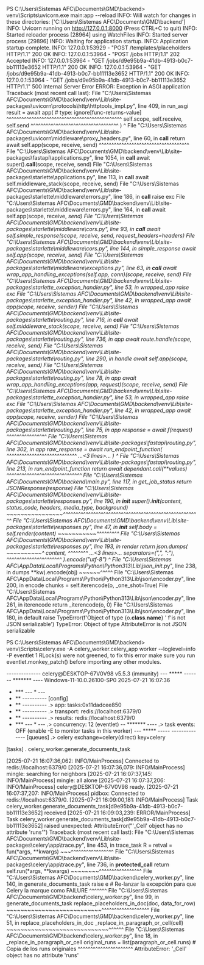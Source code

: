 PS C:\Users\Sistemas AFC\Documents\GMD\backend> venv\Scripts\uvicorn.exe main:app --reload
INFO:     Will watch for changes in these directories: ['C:\\Users\\Sistemas AFC\\Documents\\GMD\\backend']
INFO:     Uvicorn running on http://127.0.0.1:8000 (Press CTRL+C to quit)
INFO:     Started reloader process [28964] using WatchFiles
INFO:     Started server process [29896]
INFO:     Waiting for application startup.
INFO:     Application startup complete.
INFO:     127.0.0.1:53929 - "POST /templates/placeholders HTTP/1.1" 200 OK
INFO:     127.0.0.1:53964 - "POST /jobs HTTP/1.1" 202 Accepted
INFO:     127.0.0.1:53964 - "GET /jobs/d9e95b9a-41db-4913-b0c7-bb11113e3652 HTTP/1.1" 200 OK
INFO:     127.0.0.1:53964 - "GET /jobs/d9e95b9a-41db-4913-b0c7-bb11113e3652 HTTP/1.1" 200 OK
INFO:     127.0.0.1:53964 - "GET /jobs/d9e95b9a-41db-4913-b0c7-bb11113e3652 HTTP/1.1" 500 Internal Server Error
ERROR:    Exception in ASGI application
Traceback (most recent call last):
  File "C:\Users\Sistemas AFC\Documents\GMD\backend\venv\Lib\site-packages\uvicorn\protocols\http\httptools_impl.py", line 409, in run_asgi
    result = await app(  # type: ignore[func-returns-value]
             ^^^^^^^^^^^^^^^^^^^^^^^^^^^^^^^^^^^^^^^^^^^^^^
        self.scope, self.receive, self.send
        ^^^^^^^^^^^^^^^^^^^^^^^^^^^^^^^^^^^
    )
    ^
  File "C:\Users\Sistemas AFC\Documents\GMD\backend\venv\Lib\site-packages\uvicorn\middleware\proxy_headers.py", line 60, in __call__
    return await self.app(scope, receive, send)
           ^^^^^^^^^^^^^^^^^^^^^^^^^^^^^^^^^^^^
  File "C:\Users\Sistemas AFC\Documents\GMD\backend\venv\Lib\site-packages\fastapi\applications.py", line 1054, in __call__
    await super().__call__(scope, receive, send)
  File "C:\Users\Sistemas AFC\Documents\GMD\backend\venv\Lib\site-packages\starlette\applications.py", line 113, in __call__
    await self.middleware_stack(scope, receive, send)
  File "C:\Users\Sistemas AFC\Documents\GMD\backend\venv\Lib\site-packages\starlette\middleware\errors.py", line 186, in __call__
    raise exc
  File "C:\Users\Sistemas AFC\Documents\GMD\backend\venv\Lib\site-packages\starlette\middleware\errors.py", line 164, in __call__
    await self.app(scope, receive, _send)
  File "C:\Users\Sistemas AFC\Documents\GMD\backend\venv\Lib\site-packages\starlette\middleware\cors.py", line 93, in __call__
    await self.simple_response(scope, receive, send, request_headers=headers)
  File "C:\Users\Sistemas AFC\Documents\GMD\backend\venv\Lib\site-packages\starlette\middleware\cors.py", line 144, in simple_response
    await self.app(scope, receive, send)
  File "C:\Users\Sistemas AFC\Documents\GMD\backend\venv\Lib\site-packages\starlette\middleware\exceptions.py", line 63, in __call__
    await wrap_app_handling_exceptions(self.app, conn)(scope, receive, send)
  File "C:\Users\Sistemas AFC\Documents\GMD\backend\venv\Lib\site-packages\starlette\_exception_handler.py", line 53, in wrapped_app
    raise exc
  File "C:\Users\Sistemas AFC\Documents\GMD\backend\venv\Lib\site-packages\starlette\_exception_handler.py", line 42, in wrapped_app
    await app(scope, receive, sender)
  File "C:\Users\Sistemas AFC\Documents\GMD\backend\venv\Lib\site-packages\starlette\routing.py", line 716, in __call__
    await self.middleware_stack(scope, receive, send)
  File "C:\Users\Sistemas AFC\Documents\GMD\backend\venv\Lib\site-packages\starlette\routing.py", line 736, in app
    await route.handle(scope, receive, send)
  File "C:\Users\Sistemas AFC\Documents\GMD\backend\venv\Lib\site-packages\starlette\routing.py", line 290, in handle
    await self.app(scope, receive, send)
  File "C:\Users\Sistemas AFC\Documents\GMD\backend\venv\Lib\site-packages\starlette\routing.py", line 78, in app
    await wrap_app_handling_exceptions(app, request)(scope, receive, send)
  File "C:\Users\Sistemas AFC\Documents\GMD\backend\venv\Lib\site-packages\starlette\_exception_handler.py", line 53, in wrapped_app
    raise exc
  File "C:\Users\Sistemas AFC\Documents\GMD\backend\venv\Lib\site-packages\starlette\_exception_handler.py", line 42, in wrapped_app
    await app(scope, receive, sender)
  File "C:\Users\Sistemas AFC\Documents\GMD\backend\venv\Lib\site-packages\starlette\routing.py", line 75, in app
    response = await f(request)
               ^^^^^^^^^^^^^^^^
  File "C:\Users\Sistemas AFC\Documents\GMD\backend\venv\Lib\site-packages\fastapi\routing.py", line 302, in app
    raw_response = await run_endpoint_function(
                   ^^^^^^^^^^^^^^^^^^^^^^^^^^^^
    ...<3 lines>...
    )
    ^
  File "C:\Users\Sistemas AFC\Documents\GMD\backend\venv\Lib\site-packages\fastapi\routing.py", line 213, in run_endpoint_function
    return await dependant.call(**values)
           ^^^^^^^^^^^^^^^^^^^^^^^^^^^^^^
  File "C:\Users\Sistemas AFC\Documents\GMD\backend\main.py", line 117, in get_job_status
    return JSONResponse(response)
  File "C:\Users\Sistemas AFC\Documents\GMD\backend\venv\Lib\site-packages\starlette\responses.py", line 190, in __init__
    super().__init__(content, status_code, headers, media_type, background)
    ~~~~~~~~~~~~~~~~^^^^^^^^^^^^^^^^^^^^^^^^^^^^^^^^^^^^^^^^^^^^^^^^^^^^^^^
  File "C:\Users\Sistemas AFC\Documents\GMD\backend\venv\Lib\site-packages\starlette\responses.py", line 47, in __init__
    self.body = self.render(content)
                ~~~~~~~~~~~^^^^^^^^^
  File "C:\Users\Sistemas AFC\Documents\GMD\backend\venv\Lib\site-packages\starlette\responses.py", line 193, in render
    return json.dumps(
           ~~~~~~~~~~^
        content,
        ^^^^^^^^
    ...<3 lines>...
        separators=(",", ":"),
        ^^^^^^^^^^^^^^^^^^^^^^
    ).encode("utf-8")
    ^
  File "C:\Users\Sistemas AFC\AppData\Local\Programs\Python\Python313\Lib\json\__init__.py", line 238, in dumps
    **kw).encode(obj)
          ~~~~~~^^^^^
  File "C:\Users\Sistemas AFC\AppData\Local\Programs\Python\Python313\Lib\json\encoder.py", line 200, in encode
    chunks = self.iterencode(o, _one_shot=True)
  File "C:\Users\Sistemas AFC\AppData\Local\Programs\Python\Python313\Lib\json\encoder.py", line 261, in iterencode
    return _iterencode(o, 0)
  File "C:\Users\Sistemas AFC\AppData\Local\Programs\Python\Python313\Lib\json\encoder.py", line 180, in default
    raise TypeError(f'Object of type {o.__class__.__name__} '
                    f'is not JSON serializable')
TypeError: Object of type AttributeError is not JSON serializable


PS C:\Users\Sistemas AFC\Documents\GMD\backend> venv\Scripts\celery.exe -A celery_worker.celery_app worker --loglevel=info -P eventlet
1 RLock(s) were not greened, to fix this error make sure you run eventlet.monkey_patch() before importing any other modules.

 -------------- celery@DESKTOP-67V0V98 v5.5.3 (immunity)
--- ***** -----
-- ******* ---- Windows-11-10.0.26100-SP0 2025-07-21 16:07:36
- *** --- * ---
- ** ---------- [config]
- ** ---------- .> app:         tasks:0x11dadcee850
- ** ---------- .> transport:   redis://localhost:6379/0
- ** ---------- .> results:     redis://localhost:6379/0
- *** --- * --- .> concurrency: 12 (eventlet)
-- ******* ---- .> task events: OFF (enable -E to monitor tasks in this worker)
--- ***** -----
 -------------- [queues]
                .> celery           exchange=celery(direct) key=celery


[tasks]
  . celery_worker.generate_documents_task

[2025-07-21 16:07:36,062: INFO/MainProcess] Connected to redis://localhost:6379/0
[2025-07-21 16:07:36,079: INFO/MainProcess] mingle: searching for neighbors
[2025-07-21 16:07:37,145: INFO/MainProcess] mingle: all alone
[2025-07-21 16:07:37,206: INFO/MainProcess] celery@DESKTOP-67V0V98 ready.
[2025-07-21 16:07:37,207: INFO/MainProcess] pidbox: Connected to redis://localhost:6379/0.
[2025-07-21 16:09:00,181: INFO/MainProcess] Task celery_worker.generate_documents_task[d9e95b9a-41db-4913-b0c7-bb11113e3652] received
[2025-07-21 16:09:03,239: ERROR/MainProcess] Task celery_worker.generate_documents_task[d9e95b9a-41db-4913-b0c7-bb11113e3652] raised unexpected: AttributeError("'_Cell' object has no attribute 'runs'")
Traceback (most recent call last):
  File "C:\Users\Sistemas AFC\Documents\GMD\backend\venv\Lib\site-packages\celery\app\trace.py", line 453, in trace_task
    R = retval = fun(*args, **kwargs)
                 ~~~^^^^^^^^^^^^^^^^^
  File "C:\Users\Sistemas AFC\Documents\GMD\backend\venv\Lib\site-packages\celery\app\trace.py", line 736, in __protected_call__
    return self.run(*args, **kwargs)
           ~~~~~~~~^^^^^^^^^^^^^^^^^
  File "C:\Users\Sistemas AFC\Documents\GMD\backend\celery_worker.py", line 140, in generate_documents_task
    raise e # Re-lanzar la excepción para que Celery la marque como FAILURE
    ^^^^^^^
  File "C:\Users\Sistemas AFC\Documents\GMD\backend\celery_worker.py", line 99, in generate_documents_task
    replace_placeholders_in_doc(doc, data_for_row)
    ~~~~~~~~~~~~~~~~~~~~~~~~~~~^^^^^^^^^^^^^^^^^^^
  File "C:\Users\Sistemas AFC\Documents\GMD\backend\celery_worker.py", line 51, in replace_placeholders_in_doc
    _replace_in_paragraph_or_cell(cell)
    ~~~~~~~~~~~~~~~~~~~~~~~~~~~~~^^^^^^
  File "C:\Users\Sistemas AFC\Documents\GMD\backend\celery_worker.py", line 18, in _replace_in_paragraph_or_cell
    original_runs = list(paragraph_or_cell.runs) # Copia de los runs originales
                         ^^^^^^^^^^^^^^^^^^^^^^
AttributeError: '_Cell' object has no attribute 'runs'